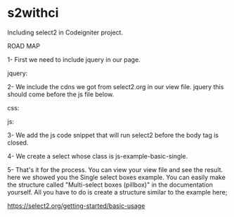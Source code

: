 # s2withci
Including select2 in Codeigniter project.

ROAD MAP

1- First we need to include jquery in our page.

jquery: <script src="https://cdnjs.cloudflare.com/ajax/libs/jquery/3.6.0/jquery.min.js"></script>

2- We include the cdns we got from select2.org in our view file. jquery this should come before the js file below.

css: <link href="https://cdn.jsdelivr.net/npm/select2@4.1.0-rc.0/dist/css/select2.min.css" rel="stylesheet" />

js: <script src="https://cdn.jsdelivr.net/npm/select2@4.1.0-rc.0/dist/js/select2.min.js"></script>

3- We add the js code snippet that will run select2 before the body tag is closed.
<script>
    $(document).ready(function() {
        $('.js-example-basic-single').select2();
    });
</script>

4- We create a select whose class is js-example-basic-single.

5- That's it for the process. You can view your view file and see the result. 
here we showed you the Single select boxes example. You can easily make the structure called "Multi-select boxes (pillbox)" in the documentation yourself. All you have to do is create a structure similar to the example here;

https://select2.org/getting-started/basic-usage

